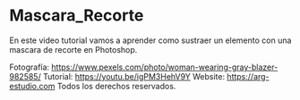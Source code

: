 # Mascara_Recorte

En este video tutorial vamos a aprender como sustraer un elemento con una mascara de recorte en Photoshop.

Fotografía: https://www.pexels.com/photo/woman-wearing-gray-blazer-982585/
Tutorial: https://youtu.be/igPM3HehV9Y
Website: https://arg-estudio.com
Todos los derechos reservados.
